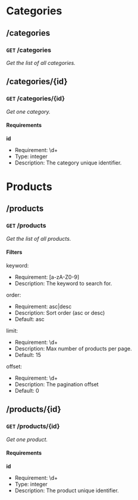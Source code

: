 # Categories #

## /categories ##

### `GET` /categories ###

_Get the list of all categories._


## /categories/{id} ##

### `GET` /categories/{id} ###

_Get one category._

#### Requirements ####

**id**

  - Requirement: \d+
  - Type: integer
  - Description: The category unique identifier.



# Products #

## /products ##

### `GET` /products ###

_Get the list of all products._

#### Filters ####

keyword:

  * Requirement: [a-zA-Z0-9]
  * Description: The keyword to search for.

order:

  * Requirement: asc|desc
  * Description: Sort order (asc or desc)
  * Default: asc

limit:

  * Requirement: \d+
  * Description: Max number of products per page.
  * Default: 15

offset:

  * Requirement: \d+
  * Description: The pagination offset
  * Default: 0


## /products/{id} ##

### `GET` /products/{id} ###

_Get one product._

#### Requirements ####

**id**

  - Requirement: \d+
  - Type: integer
  - Description: The product unique identifier.
